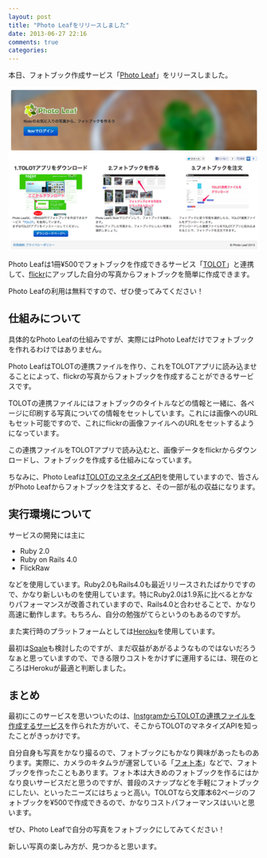```yaml
---
layout: post
title: "Photo Leafをリリースしました"
date: 2013-06-27 22:16
comments: true
categories: 
---
```


本日、フォトブック作成サービス「[Photo Leaf](http://www.photo-leaf.com)」をリリースしました。

![photo-leaf](/images/20130627/photo-leaf.png)

Photo Leafは1冊¥500でフォトブックを作成できるサービス「[TOLOT](http://tolot.com/)」と連携して、[flickr](http://www.flickr.com/)にアップした自分の写真からフォトブックを簡単に作成できます。

Photo Leafの利用は無料ですので、ぜひ使ってみてください！

## 仕組みについて

具体的なPhoto Leafの仕組みですが、実際にはPhoto Leafだけでフォトブックを作れるわけではありません。

Photo LeafはTOLOTの連携ファイルを作り、これをTOLOTアプリに読み込ませることによって、flickrの写真からフォトブックを作成することができるサービスです。

TOLOTの連携ファイルにはフォトブックのタイトルなどの情報と一緒に、各ページに印刷する写真についての情報をセットしています。これには画像へのURLもセット可能ですので、これにflickrの画像ファイルへのURLをセットするようになっています。

この連携ファイルをTOLOTアプリで読み込むと、画像データをflickrからダウンロードし、フォトブックを作成する仕組みになっています。

ちなみに、Photo Leafは[TOLOTのマネタイズAPI](https://developers.tolot.com/)を使用していますので、皆さんがPhoto Leafからフォトブックを注文すると、その一部が私の収益になります。

## 実行環境について

サービスの開発には主に

- Ruby 2.0
- Ruby on Rails 4.0
- FlickRaw

などを使用しています。Ruby2.0もRails4.0も最近リリースされたばかりですので、かなり新しいものを使用しています。特にRuby2.0は1.9系に比べるとかなりパフォーマンスが改善されていますので、Rails4.0と合わせることで、かなり高速に動作します。もちろん、自分の勉強がてらというのもあるのですが。

また実行時のプラットフォームとしては[Heroku](https://www.heroku.com/)を使用しています。

最初は[Sqale](http://sqale.jp/)も検討したのですが、まだ収益があがるようなものではないだろうなぁと思っていますので、できる限りコストをかけずに運用するには、現在のところはHerokuが最適と判断しました。

## まとめ

最初にこのサービスを思いついたのは、[InstgramからTOLOTの連携ファイルを作成するサービス](http://uzulla.hateblo.jp/entry/2013/05/08/124552)を作られた方がいて、そこからTOLOTのマネタイズAPIを知ったことがきっかけです。

自分自身も写真をかなり撮るので、フォトブックにもかなり興味があったものあります。実際に、カメラのキタムラが運営している「[フォト本](http://photobook.jp/photobon/top/)」などで、フォトブックを作ったこともあります。フォト本は大きめのフォトブックを作るにはかなり良いサービスだと思うのですが、普段のスナップなどを手軽にフォトブックにしたい、といったニーズにはちょっと高い。TOLOTなら文庫本62ページのフォトブックを¥500で作成できるので、かなりコストパフォーマンスはいいと思います。

ぜひ、Photo Leafで自分の写真をフォトブックにしてみてください！

新しい写真の楽しみ方が、見つかると思います。